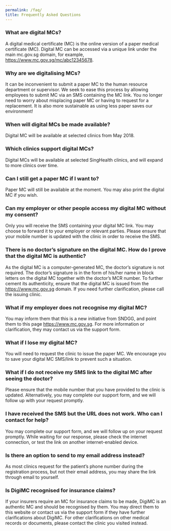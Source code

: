 ```yaml
---
permalink: /faq/
title: Frequently Asked Questions
---
```

### What are digital MCs?

A digital medical certificate (MC) is the online version of a paper medical certificate (MC). Digital MC can be accessed via a unique link under the main mc.gov.sg domain, for example, <https://www.mc.gov.sg/mc/abc12345678>.

### Why are we digitalising MCs?

It can be inconvenient to submit a paper MC to the human resource department or supervisor. We seek to ease this process by allowing employees to submit MC via an SMS containing the MC link. You no longer need to worry about misplacing paper MC or having to request for a replacement. It is also more sustainable as using less paper saves our environment!

### When will digital MCs be made available?

Digital MC will be available at selected clinics from May 2018.

### Which clinics support digital MCs?

Digital MCs will be available at selected SingHealth clinics, and will expand to more clinics over time.

### Can I still get a paper MC if I want to?

Paper MC will still be available at the moment. You may also print the digital MC if you wish.

### Can my employer or other people access my digital MC without my consent?

Only you will receive the SMS containing your digital MC link. You may choose to forward it to your employer or relevant parties. Please ensure that your mobile number is updated with the clinic in order to receive the SMS.

### There is no doctor’s signature on the digital MC. How do I prove that the digital MC is authentic?

As the digital MC is a computer-generated MC, the doctor’s signature is not required. The doctor’s signature is in the form of his/her name in block letters on the digital MC together with the doctor’s MCR number. To further cement its authenticity, ensure that the digital MC is issued from the <https://www.mc.gov.sg> domain. If you need further clarification, please call the issuing clinic.

### What if my employer does not recognise my digital MC?

You may inform them that this is a new initiative from SNDGG, and point them to this page <https://www.mc.gov.sg>. For more information or clarification, they may contact us via the support form.

### What if I lose my digital MC?

You will need to request the clinic to issue the paper MC. We encourage you to save your digital MC SMS/link to prevent such a situation.

### What if I do not receive my SMS link to the digital MC after seeing the doctor?

Please ensure that the mobile number that you have provided to the clinic is updated. Alternatively, you may complete our support form, and we will follow up with your request promptly.

### I have received the SMS but the URL does not work. Who can I contact for help?

You may complete our support form, and we will follow up on your request promptly. While waiting for our response, please check the internet connection, or test the link on another internet-enabled device.

### Is there an option to send to my email address instead?

As most clinics request for the patient’s phone number during the registration process, but not their email address, you may share the link through email to yourself.

### Is DigiMC recognised for insurance claims?

If your insurers require an MC for insurance claims to be made, DigiMC is an authentic MC and should be recognised by them. You may direct them to this website or contact us via the support form if they have further clarifications about DigiMC. For other clarifications on other medical records or documents, please contact the clinic you visited instead.
